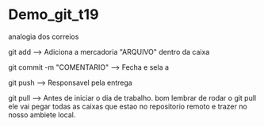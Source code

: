 # Demo_git_t19

analogia dos correios

git  add -->  Adiciona  a  mercadoria "ARQUIVO" dentro da caixa

git commit -m "COMENTARIO" -->  Fecha e sela a 

git push --> Responsavel pela entrega


git pull  --> Antes de iniciar o dia de trabalho. bom lembrar  de rodar o git pull ele vai pegar todas as caixas que estao no  repositorio  remoto e trazer no nosso ambiete local.
